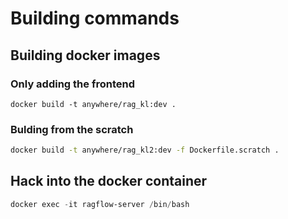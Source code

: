 # Building commands

## Building docker images

### Only adding the frontend

```
docker build -t anywhere/rag_kl:dev .
```

### Bulding from the scratch

```bash
docker build -t anywhere/rag_kl2:dev -f Dockerfile.scratch .
```

## Hack into the docker container

```powershell
docker exec -it ragflow-server /bin/bash
```
